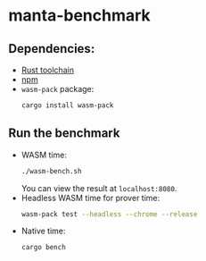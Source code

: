 # manta-benchmark

## Dependencies:

* [Rust toolchain](https://www.rust-lang.org/tools/install)
* [npm](https://www.npmjs.com/get-npm)
* `wasm-pack` package:
    ```bash
    cargo install wasm-pack
    ```

## Run the benchmark

* WASM time:
    ```bash
    ./wasm-bench.sh
    ```
    You can view the result at `localhost:8080`.
* Headless WASM time for prover time:
    ```bash
    wasm-pack test --headless --chrome --release
    ```
* Native time:
    ```bash
    cargo bench
    ```
